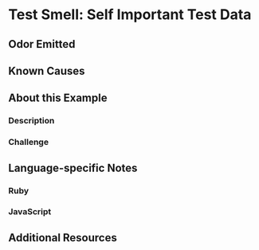 # Test Smell: Self Important Test Data

## Odor Emitted

## Known Causes

## About this Example

### Description

### Challenge

## Language-specific Notes

### Ruby

### JavaScript

## Additional Resources


